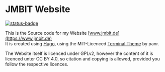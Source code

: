 # JMBIT Website
[![status-badge](https://ci.jmbit.de/api/badges/1/status.svg)](https://ci.jmbit.de/repos/1)

This is the Source code for my Website [www.jmbit.de](https://www.jmbit.de)  
It is created using [Hugo](https://gohugo.io/), using the MIT-Licenced [Terminal
Theme](https://github.com/panr/hugo-theme-terminal) by panr.

The Website itself is licenced under GPLv2, however the content of it is licenced unter CC BY 4.0, so citation and
copying is allowed, provided you follow the respective licences.
